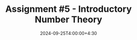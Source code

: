 ---
type: assignment
date: 2024-09-25T4:00:00+4:30
title: 'Assignment #5 - Introductory Number Theory'
pdf: /static_files/assignments/Assignment5.pdf
#attachment: /static_files/assignments/asg.zip
#solutions: /static_files/assignments/asg_solutions.pdf
due_event: 
    type: due
    date: 2024-10-01T11:59:00+4:30
    description: 'Assignment #5 due'
---